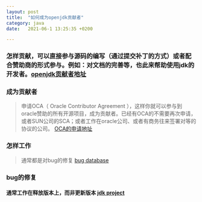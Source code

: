 ```yaml
---
layout: post
title:  "如何成为openjdk贡献者"
category: java
date:   2021-06-1 13:25:35 +0200

---
```


### 怎样贡献，可以直接参与源码的编写（通过提交补丁的方式）或者配合赞助商的形式参与。例如：对文档的完善等，也此来帮助使用jdk的开发者。[openjdk贡献者地址](http://openjdk.java.net/contribute/)

### 成为贡献者
> 申请OCA（ Oracle Contributor Agreement ），这样你就可以参与到oracle赞助的所有开源项目，成为贡献者。已经有OCA的不需要再次申请，或者SUN公司的SCA；或者工作在oracle公司、或者有商务往来签署对等的协议的公司。
[OCA的申请地址](https://oca.opensource.oracle.com/)

### 怎样工作
> 通常都是对bug的修复
[bug database](https://bugs.openjdk.java.net/secure/Dashboard.jspa)

### bug的修复
#### 通常工作在释放版本上，而非更新版本 [jdk project](http://openjdk.java.net/projects/jdk/)
